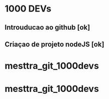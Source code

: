 # 1000 DEVs

## Introuducao ao github [ok]
## Criaçao de projeto nodeJS [ok]
# mesttra_git_1000devs
# mesttra_git_1000devs
